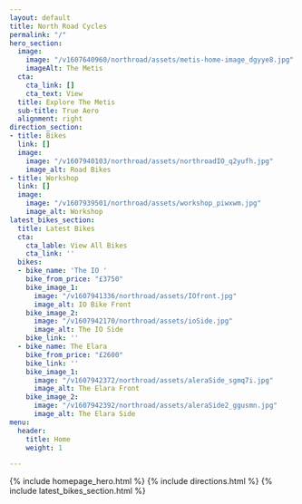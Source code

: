 ```yaml
---
layout: default
title: North Road Cycles
permalink: "/"
hero_section:
  image:
    image: "/v1607640960/northroad/assets/metis-home-image_dgyye8.jpg"
    imageAlt: The Metis
  cta:
    cta_link: []
    cta_text: View
  title: Explore The Metis
  sub-title: True Aero
  alignment: right
direction_section:
- title: Bikes
  link: []
  image:
    image: "/v1607940103/northroad/assets/northroadIO_q2yufh.jpg"
    image_alt: Road Bikes
- title: Workshop
  link: []
  image:
    image: "/v1607939501/northroad/assets/workshop_piwxwm.jpg"
    image_alt: Workshop
latest_bikes_section:
  title: Latest Bikes
  cta:
    cta_lable: View All Bikes
    cta_link: ''
  bikes:
  - bike_name: 'The IO '
    bike_from_price: "£3750"
    bike_image_1:
      image: "/v1607941336/northroad/assets/IOfront.jpg"
      image_alt: IO Bike Front
    bike_image_2:
      image: "/v1607942170/northroad/assets/ioSide.jpg"
      image_alt: The IO Side
    bike_link: ''
  - bike_name: The Elara
    bike_from_price: "£2600"
    bike_link: ''
    bike_image_1:
      image: "/v1607942372/northroad/assets/aleraSide_sgmq7i.jpg"
      image_alt: The Elara Front
    bike_image_2:
      image: "/v1607942392/northroad/assets/aleraSide2_ggusmn.jpg"
      image_alt: The Elara Side
menu:
  header:
    title: Home
    weight: 1

---
```

{% include homepage_hero.html %}
{% include directions.html %}
{% include latest_bikes_section.html %}